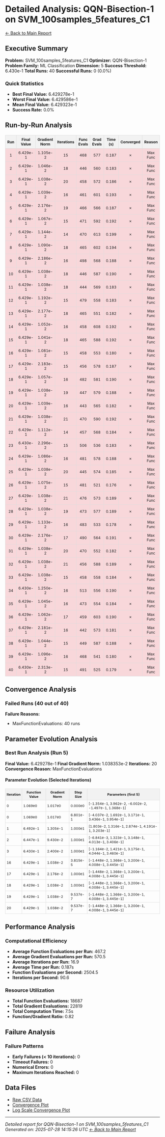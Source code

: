 # Detailed Analysis: QQN-Bisection-1 on SVM_100samples_5features_C1
[← Back to Main Report](benchmark_report.md)
## Executive Summary
**Problem:** SVM_100samples_5features_C1
**Optimizer:** QQN-Bisection-1
**Problem Family:** ML Classification
**Dimension:** 5
**Success Threshold:** 6.430e-1
**Total Runs:** 40
**Successful Runs:** 0 (0.0%)

### Quick Statistics
* **Best Final Value:** 6.429278e-1
* **Worst Final Value:** 6.429586e-1
* **Mean Final Value:** 6.429323e-1
* **Success Rate:** 0.0%


## Run-by-Run Analysis
<table style="border-collapse: collapse; width: 100%; margin: 20px 0; font-size: 12px;">
<tr style="background-color: #f2f2f2;">
<th style="border: 1px solid #ddd; padding: 6px; text-align: center;">Run</th>
<th style="border: 1px solid #ddd; padding: 6px; text-align: center;">Final Value</th>
<th style="border: 1px solid #ddd; padding: 6px; text-align: center;">Gradient Norm</th>
<th style="border: 1px solid #ddd; padding: 6px; text-align: center;">Iterations</th>
<th style="border: 1px solid #ddd; padding: 6px; text-align: center;">Func Evals</th>
<th style="border: 1px solid #ddd; padding: 6px; text-align: center;">Grad Evals</th>
<th style="border: 1px solid #ddd; padding: 6px; text-align: center;">Time (s)</th>
<th style="border: 1px solid #ddd; padding: 6px; text-align: center;">Converged</th>
<th style="border: 1px solid #ddd; padding: 6px; text-align: center;">Reason</th>
</tr>
<tr style="background-color: #f8d7da;">
<td style="border: 1px solid #ddd; padding: 6px; text-align: center;">1</td>
<td style="border: 1px solid #ddd; padding: 6px; text-align: center;">6.429e-1</td>
<td style="border: 1px solid #ddd; padding: 6px; text-align: center;">1.105e-2</td>
<td style="border: 1px solid #ddd; padding: 6px; text-align: center;">15</td>
<td style="border: 1px solid #ddd; padding: 6px; text-align: center;">468</td>
<td style="border: 1px solid #ddd; padding: 6px; text-align: center;">577</td>
<td style="border: 1px solid #ddd; padding: 6px; text-align: center;">0.187</td>
<td style="border: 1px solid #ddd; padding: 6px; text-align: center;">✗</td>
<td style="border: 1px solid #ddd; padding: 6px; text-align: center;">Max Func</td>
</tr>
<tr style="background-color: #f8d7da;">
<td style="border: 1px solid #ddd; padding: 6px; text-align: center;">2</td>
<td style="border: 1px solid #ddd; padding: 6px; text-align: center;">6.429e-1</td>
<td style="border: 1px solid #ddd; padding: 6px; text-align: center;">1.046e-2</td>
<td style="border: 1px solid #ddd; padding: 6px; text-align: center;">18</td>
<td style="border: 1px solid #ddd; padding: 6px; text-align: center;">446</td>
<td style="border: 1px solid #ddd; padding: 6px; text-align: center;">560</td>
<td style="border: 1px solid #ddd; padding: 6px; text-align: center;">0.183</td>
<td style="border: 1px solid #ddd; padding: 6px; text-align: center;">✗</td>
<td style="border: 1px solid #ddd; padding: 6px; text-align: center;">Max Func</td>
</tr>
<tr style="background-color: #f8d7da;">
<td style="border: 1px solid #ddd; padding: 6px; text-align: center;">3</td>
<td style="border: 1px solid #ddd; padding: 6px; text-align: center;">6.429e-1</td>
<td style="border: 1px solid #ddd; padding: 6px; text-align: center;">1.038e-2</td>
<td style="border: 1px solid #ddd; padding: 6px; text-align: center;">20</td>
<td style="border: 1px solid #ddd; padding: 6px; text-align: center;">458</td>
<td style="border: 1px solid #ddd; padding: 6px; text-align: center;">572</td>
<td style="border: 1px solid #ddd; padding: 6px; text-align: center;">0.186</td>
<td style="border: 1px solid #ddd; padding: 6px; text-align: center;">✗</td>
<td style="border: 1px solid #ddd; padding: 6px; text-align: center;">Max Func</td>
</tr>
<tr style="background-color: #f8d7da;">
<td style="border: 1px solid #ddd; padding: 6px; text-align: center;">4</td>
<td style="border: 1px solid #ddd; padding: 6px; text-align: center;">6.429e-1</td>
<td style="border: 1px solid #ddd; padding: 6px; text-align: center;">1.039e-2</td>
<td style="border: 1px solid #ddd; padding: 6px; text-align: center;">16</td>
<td style="border: 1px solid #ddd; padding: 6px; text-align: center;">461</td>
<td style="border: 1px solid #ddd; padding: 6px; text-align: center;">601</td>
<td style="border: 1px solid #ddd; padding: 6px; text-align: center;">0.193</td>
<td style="border: 1px solid #ddd; padding: 6px; text-align: center;">✗</td>
<td style="border: 1px solid #ddd; padding: 6px; text-align: center;">Max Func</td>
</tr>
<tr style="background-color: #f8d7da;">
<td style="border: 1px solid #ddd; padding: 6px; text-align: center;">5</td>
<td style="border: 1px solid #ddd; padding: 6px; text-align: center;">6.429e-1</td>
<td style="border: 1px solid #ddd; padding: 6px; text-align: center;">2.176e-2</td>
<td style="border: 1px solid #ddd; padding: 6px; text-align: center;">19</td>
<td style="border: 1px solid #ddd; padding: 6px; text-align: center;">466</td>
<td style="border: 1px solid #ddd; padding: 6px; text-align: center;">566</td>
<td style="border: 1px solid #ddd; padding: 6px; text-align: center;">0.187</td>
<td style="border: 1px solid #ddd; padding: 6px; text-align: center;">✗</td>
<td style="border: 1px solid #ddd; padding: 6px; text-align: center;">Max Func</td>
</tr>
<tr style="background-color: #f8d7da;">
<td style="border: 1px solid #ddd; padding: 6px; text-align: center;">6</td>
<td style="border: 1px solid #ddd; padding: 6px; text-align: center;">6.429e-1</td>
<td style="border: 1px solid #ddd; padding: 6px; text-align: center;">1.067e-2</td>
<td style="border: 1px solid #ddd; padding: 6px; text-align: center;">15</td>
<td style="border: 1px solid #ddd; padding: 6px; text-align: center;">471</td>
<td style="border: 1px solid #ddd; padding: 6px; text-align: center;">592</td>
<td style="border: 1px solid #ddd; padding: 6px; text-align: center;">0.192</td>
<td style="border: 1px solid #ddd; padding: 6px; text-align: center;">✗</td>
<td style="border: 1px solid #ddd; padding: 6px; text-align: center;">Max Func</td>
</tr>
<tr style="background-color: #f8d7da;">
<td style="border: 1px solid #ddd; padding: 6px; text-align: center;">7</td>
<td style="border: 1px solid #ddd; padding: 6px; text-align: center;">6.429e-1</td>
<td style="border: 1px solid #ddd; padding: 6px; text-align: center;">1.144e-2</td>
<td style="border: 1px solid #ddd; padding: 6px; text-align: center;">14</td>
<td style="border: 1px solid #ddd; padding: 6px; text-align: center;">470</td>
<td style="border: 1px solid #ddd; padding: 6px; text-align: center;">613</td>
<td style="border: 1px solid #ddd; padding: 6px; text-align: center;">0.199</td>
<td style="border: 1px solid #ddd; padding: 6px; text-align: center;">✗</td>
<td style="border: 1px solid #ddd; padding: 6px; text-align: center;">Max Func</td>
</tr>
<tr style="background-color: #f8d7da;">
<td style="border: 1px solid #ddd; padding: 6px; text-align: center;">8</td>
<td style="border: 1px solid #ddd; padding: 6px; text-align: center;">6.429e-1</td>
<td style="border: 1px solid #ddd; padding: 6px; text-align: center;">1.090e-2</td>
<td style="border: 1px solid #ddd; padding: 6px; text-align: center;">18</td>
<td style="border: 1px solid #ddd; padding: 6px; text-align: center;">465</td>
<td style="border: 1px solid #ddd; padding: 6px; text-align: center;">602</td>
<td style="border: 1px solid #ddd; padding: 6px; text-align: center;">0.194</td>
<td style="border: 1px solid #ddd; padding: 6px; text-align: center;">✗</td>
<td style="border: 1px solid #ddd; padding: 6px; text-align: center;">Max Func</td>
</tr>
<tr style="background-color: #f8d7da;">
<td style="border: 1px solid #ddd; padding: 6px; text-align: center;">9</td>
<td style="border: 1px solid #ddd; padding: 6px; text-align: center;">6.429e-1</td>
<td style="border: 1px solid #ddd; padding: 6px; text-align: center;">2.186e-2</td>
<td style="border: 1px solid #ddd; padding: 6px; text-align: center;">16</td>
<td style="border: 1px solid #ddd; padding: 6px; text-align: center;">498</td>
<td style="border: 1px solid #ddd; padding: 6px; text-align: center;">568</td>
<td style="border: 1px solid #ddd; padding: 6px; text-align: center;">0.188</td>
<td style="border: 1px solid #ddd; padding: 6px; text-align: center;">✗</td>
<td style="border: 1px solid #ddd; padding: 6px; text-align: center;">Max Func</td>
</tr>
<tr style="background-color: #f8d7da;">
<td style="border: 1px solid #ddd; padding: 6px; text-align: center;">10</td>
<td style="border: 1px solid #ddd; padding: 6px; text-align: center;">6.429e-1</td>
<td style="border: 1px solid #ddd; padding: 6px; text-align: center;">1.038e-2</td>
<td style="border: 1px solid #ddd; padding: 6px; text-align: center;">18</td>
<td style="border: 1px solid #ddd; padding: 6px; text-align: center;">446</td>
<td style="border: 1px solid #ddd; padding: 6px; text-align: center;">587</td>
<td style="border: 1px solid #ddd; padding: 6px; text-align: center;">0.190</td>
<td style="border: 1px solid #ddd; padding: 6px; text-align: center;">✗</td>
<td style="border: 1px solid #ddd; padding: 6px; text-align: center;">Max Func</td>
</tr>
<tr style="background-color: #f8d7da;">
<td style="border: 1px solid #ddd; padding: 6px; text-align: center;">11</td>
<td style="border: 1px solid #ddd; padding: 6px; text-align: center;">6.429e-1</td>
<td style="border: 1px solid #ddd; padding: 6px; text-align: center;">1.038e-2</td>
<td style="border: 1px solid #ddd; padding: 6px; text-align: center;">18</td>
<td style="border: 1px solid #ddd; padding: 6px; text-align: center;">444</td>
<td style="border: 1px solid #ddd; padding: 6px; text-align: center;">569</td>
<td style="border: 1px solid #ddd; padding: 6px; text-align: center;">0.183</td>
<td style="border: 1px solid #ddd; padding: 6px; text-align: center;">✗</td>
<td style="border: 1px solid #ddd; padding: 6px; text-align: center;">Max Func</td>
</tr>
<tr style="background-color: #f8d7da;">
<td style="border: 1px solid #ddd; padding: 6px; text-align: center;">12</td>
<td style="border: 1px solid #ddd; padding: 6px; text-align: center;">6.429e-1</td>
<td style="border: 1px solid #ddd; padding: 6px; text-align: center;">1.192e-2</td>
<td style="border: 1px solid #ddd; padding: 6px; text-align: center;">15</td>
<td style="border: 1px solid #ddd; padding: 6px; text-align: center;">479</td>
<td style="border: 1px solid #ddd; padding: 6px; text-align: center;">558</td>
<td style="border: 1px solid #ddd; padding: 6px; text-align: center;">0.183</td>
<td style="border: 1px solid #ddd; padding: 6px; text-align: center;">✗</td>
<td style="border: 1px solid #ddd; padding: 6px; text-align: center;">Max Func</td>
</tr>
<tr style="background-color: #f8d7da;">
<td style="border: 1px solid #ddd; padding: 6px; text-align: center;">13</td>
<td style="border: 1px solid #ddd; padding: 6px; text-align: center;">6.429e-1</td>
<td style="border: 1px solid #ddd; padding: 6px; text-align: center;">2.177e-2</td>
<td style="border: 1px solid #ddd; padding: 6px; text-align: center;">18</td>
<td style="border: 1px solid #ddd; padding: 6px; text-align: center;">465</td>
<td style="border: 1px solid #ddd; padding: 6px; text-align: center;">551</td>
<td style="border: 1px solid #ddd; padding: 6px; text-align: center;">0.182</td>
<td style="border: 1px solid #ddd; padding: 6px; text-align: center;">✗</td>
<td style="border: 1px solid #ddd; padding: 6px; text-align: center;">Max Func</td>
</tr>
<tr style="background-color: #f8d7da;">
<td style="border: 1px solid #ddd; padding: 6px; text-align: center;">14</td>
<td style="border: 1px solid #ddd; padding: 6px; text-align: center;">6.429e-1</td>
<td style="border: 1px solid #ddd; padding: 6px; text-align: center;">1.052e-2</td>
<td style="border: 1px solid #ddd; padding: 6px; text-align: center;">16</td>
<td style="border: 1px solid #ddd; padding: 6px; text-align: center;">458</td>
<td style="border: 1px solid #ddd; padding: 6px; text-align: center;">608</td>
<td style="border: 1px solid #ddd; padding: 6px; text-align: center;">0.192</td>
<td style="border: 1px solid #ddd; padding: 6px; text-align: center;">✗</td>
<td style="border: 1px solid #ddd; padding: 6px; text-align: center;">Max Func</td>
</tr>
<tr style="background-color: #f8d7da;">
<td style="border: 1px solid #ddd; padding: 6px; text-align: center;">15</td>
<td style="border: 1px solid #ddd; padding: 6px; text-align: center;">6.429e-1</td>
<td style="border: 1px solid #ddd; padding: 6px; text-align: center;">1.041e-2</td>
<td style="border: 1px solid #ddd; padding: 6px; text-align: center;">18</td>
<td style="border: 1px solid #ddd; padding: 6px; text-align: center;">465</td>
<td style="border: 1px solid #ddd; padding: 6px; text-align: center;">588</td>
<td style="border: 1px solid #ddd; padding: 6px; text-align: center;">0.192</td>
<td style="border: 1px solid #ddd; padding: 6px; text-align: center;">✗</td>
<td style="border: 1px solid #ddd; padding: 6px; text-align: center;">Max Func</td>
</tr>
<tr style="background-color: #f8d7da;">
<td style="border: 1px solid #ddd; padding: 6px; text-align: center;">16</td>
<td style="border: 1px solid #ddd; padding: 6px; text-align: center;">6.429e-1</td>
<td style="border: 1px solid #ddd; padding: 6px; text-align: center;">1.081e-2</td>
<td style="border: 1px solid #ddd; padding: 6px; text-align: center;">15</td>
<td style="border: 1px solid #ddd; padding: 6px; text-align: center;">458</td>
<td style="border: 1px solid #ddd; padding: 6px; text-align: center;">553</td>
<td style="border: 1px solid #ddd; padding: 6px; text-align: center;">0.180</td>
<td style="border: 1px solid #ddd; padding: 6px; text-align: center;">✗</td>
<td style="border: 1px solid #ddd; padding: 6px; text-align: center;">Max Func</td>
</tr>
<tr style="background-color: #f8d7da;">
<td style="border: 1px solid #ddd; padding: 6px; text-align: center;">17</td>
<td style="border: 1px solid #ddd; padding: 6px; text-align: center;">6.429e-1</td>
<td style="border: 1px solid #ddd; padding: 6px; text-align: center;">2.183e-2</td>
<td style="border: 1px solid #ddd; padding: 6px; text-align: center;">15</td>
<td style="border: 1px solid #ddd; padding: 6px; text-align: center;">456</td>
<td style="border: 1px solid #ddd; padding: 6px; text-align: center;">578</td>
<td style="border: 1px solid #ddd; padding: 6px; text-align: center;">0.187</td>
<td style="border: 1px solid #ddd; padding: 6px; text-align: center;">✗</td>
<td style="border: 1px solid #ddd; padding: 6px; text-align: center;">Max Func</td>
</tr>
<tr style="background-color: #f8d7da;">
<td style="border: 1px solid #ddd; padding: 6px; text-align: center;">18</td>
<td style="border: 1px solid #ddd; padding: 6px; text-align: center;">6.429e-1</td>
<td style="border: 1px solid #ddd; padding: 6px; text-align: center;">1.057e-2</td>
<td style="border: 1px solid #ddd; padding: 6px; text-align: center;">16</td>
<td style="border: 1px solid #ddd; padding: 6px; text-align: center;">482</td>
<td style="border: 1px solid #ddd; padding: 6px; text-align: center;">581</td>
<td style="border: 1px solid #ddd; padding: 6px; text-align: center;">0.190</td>
<td style="border: 1px solid #ddd; padding: 6px; text-align: center;">✗</td>
<td style="border: 1px solid #ddd; padding: 6px; text-align: center;">Max Func</td>
</tr>
<tr style="background-color: #f8d7da;">
<td style="border: 1px solid #ddd; padding: 6px; text-align: center;">19</td>
<td style="border: 1px solid #ddd; padding: 6px; text-align: center;">6.429e-1</td>
<td style="border: 1px solid #ddd; padding: 6px; text-align: center;">1.038e-2</td>
<td style="border: 1px solid #ddd; padding: 6px; text-align: center;">19</td>
<td style="border: 1px solid #ddd; padding: 6px; text-align: center;">447</td>
<td style="border: 1px solid #ddd; padding: 6px; text-align: center;">579</td>
<td style="border: 1px solid #ddd; padding: 6px; text-align: center;">0.188</td>
<td style="border: 1px solid #ddd; padding: 6px; text-align: center;">✗</td>
<td style="border: 1px solid #ddd; padding: 6px; text-align: center;">Max Func</td>
</tr>
<tr style="background-color: #f8d7da;">
<td style="border: 1px solid #ddd; padding: 6px; text-align: center;">20</td>
<td style="border: 1px solid #ddd; padding: 6px; text-align: center;">6.429e-1</td>
<td style="border: 1px solid #ddd; padding: 6px; text-align: center;">1.039e-2</td>
<td style="border: 1px solid #ddd; padding: 6px; text-align: center;">16</td>
<td style="border: 1px solid #ddd; padding: 6px; text-align: center;">443</td>
<td style="border: 1px solid #ddd; padding: 6px; text-align: center;">565</td>
<td style="border: 1px solid #ddd; padding: 6px; text-align: center;">0.182</td>
<td style="border: 1px solid #ddd; padding: 6px; text-align: center;">✗</td>
<td style="border: 1px solid #ddd; padding: 6px; text-align: center;">Max Func</td>
</tr>
<tr style="background-color: #f8d7da;">
<td style="border: 1px solid #ddd; padding: 6px; text-align: center;">21</td>
<td style="border: 1px solid #ddd; padding: 6px; text-align: center;">6.429e-1</td>
<td style="border: 1px solid #ddd; padding: 6px; text-align: center;">1.038e-2</td>
<td style="border: 1px solid #ddd; padding: 6px; text-align: center;">21</td>
<td style="border: 1px solid #ddd; padding: 6px; text-align: center;">470</td>
<td style="border: 1px solid #ddd; padding: 6px; text-align: center;">590</td>
<td style="border: 1px solid #ddd; padding: 6px; text-align: center;">0.192</td>
<td style="border: 1px solid #ddd; padding: 6px; text-align: center;">✗</td>
<td style="border: 1px solid #ddd; padding: 6px; text-align: center;">Max Func</td>
</tr>
<tr style="background-color: #f8d7da;">
<td style="border: 1px solid #ddd; padding: 6px; text-align: center;">22</td>
<td style="border: 1px solid #ddd; padding: 6px; text-align: center;">6.429e-1</td>
<td style="border: 1px solid #ddd; padding: 6px; text-align: center;">1.112e-2</td>
<td style="border: 1px solid #ddd; padding: 6px; text-align: center;">14</td>
<td style="border: 1px solid #ddd; padding: 6px; text-align: center;">457</td>
<td style="border: 1px solid #ddd; padding: 6px; text-align: center;">568</td>
<td style="border: 1px solid #ddd; padding: 6px; text-align: center;">0.184</td>
<td style="border: 1px solid #ddd; padding: 6px; text-align: center;">✗</td>
<td style="border: 1px solid #ddd; padding: 6px; text-align: center;">Max Func</td>
</tr>
<tr style="background-color: #f8d7da;">
<td style="border: 1px solid #ddd; padding: 6px; text-align: center;">23</td>
<td style="border: 1px solid #ddd; padding: 6px; text-align: center;">6.430e-1</td>
<td style="border: 1px solid #ddd; padding: 6px; text-align: center;">2.296e-2</td>
<td style="border: 1px solid #ddd; padding: 6px; text-align: center;">15</td>
<td style="border: 1px solid #ddd; padding: 6px; text-align: center;">506</td>
<td style="border: 1px solid #ddd; padding: 6px; text-align: center;">536</td>
<td style="border: 1px solid #ddd; padding: 6px; text-align: center;">0.183</td>
<td style="border: 1px solid #ddd; padding: 6px; text-align: center;">✗</td>
<td style="border: 1px solid #ddd; padding: 6px; text-align: center;">Max Func</td>
</tr>
<tr style="background-color: #f8d7da;">
<td style="border: 1px solid #ddd; padding: 6px; text-align: center;">24</td>
<td style="border: 1px solid #ddd; padding: 6px; text-align: center;">6.429e-1</td>
<td style="border: 1px solid #ddd; padding: 6px; text-align: center;">1.086e-2</td>
<td style="border: 1px solid #ddd; padding: 6px; text-align: center;">16</td>
<td style="border: 1px solid #ddd; padding: 6px; text-align: center;">481</td>
<td style="border: 1px solid #ddd; padding: 6px; text-align: center;">578</td>
<td style="border: 1px solid #ddd; padding: 6px; text-align: center;">0.188</td>
<td style="border: 1px solid #ddd; padding: 6px; text-align: center;">✗</td>
<td style="border: 1px solid #ddd; padding: 6px; text-align: center;">Max Func</td>
</tr>
<tr style="background-color: #f8d7da;">
<td style="border: 1px solid #ddd; padding: 6px; text-align: center;">25</td>
<td style="border: 1px solid #ddd; padding: 6px; text-align: center;">6.429e-1</td>
<td style="border: 1px solid #ddd; padding: 6px; text-align: center;">1.038e-2</td>
<td style="border: 1px solid #ddd; padding: 6px; text-align: center;">20</td>
<td style="border: 1px solid #ddd; padding: 6px; text-align: center;">445</td>
<td style="border: 1px solid #ddd; padding: 6px; text-align: center;">574</td>
<td style="border: 1px solid #ddd; padding: 6px; text-align: center;">0.185</td>
<td style="border: 1px solid #ddd; padding: 6px; text-align: center;">✗</td>
<td style="border: 1px solid #ddd; padding: 6px; text-align: center;">Max Func</td>
</tr>
<tr style="background-color: #f8d7da;">
<td style="border: 1px solid #ddd; padding: 6px; text-align: center;">26</td>
<td style="border: 1px solid #ddd; padding: 6px; text-align: center;">6.429e-1</td>
<td style="border: 1px solid #ddd; padding: 6px; text-align: center;">1.075e-2</td>
<td style="border: 1px solid #ddd; padding: 6px; text-align: center;">15</td>
<td style="border: 1px solid #ddd; padding: 6px; text-align: center;">481</td>
<td style="border: 1px solid #ddd; padding: 6px; text-align: center;">521</td>
<td style="border: 1px solid #ddd; padding: 6px; text-align: center;">0.176</td>
<td style="border: 1px solid #ddd; padding: 6px; text-align: center;">✗</td>
<td style="border: 1px solid #ddd; padding: 6px; text-align: center;">Max Func</td>
</tr>
<tr style="background-color: #f8d7da;">
<td style="border: 1px solid #ddd; padding: 6px; text-align: center;">27</td>
<td style="border: 1px solid #ddd; padding: 6px; text-align: center;">6.429e-1</td>
<td style="border: 1px solid #ddd; padding: 6px; text-align: center;">1.038e-2</td>
<td style="border: 1px solid #ddd; padding: 6px; text-align: center;">21</td>
<td style="border: 1px solid #ddd; padding: 6px; text-align: center;">476</td>
<td style="border: 1px solid #ddd; padding: 6px; text-align: center;">573</td>
<td style="border: 1px solid #ddd; padding: 6px; text-align: center;">0.189</td>
<td style="border: 1px solid #ddd; padding: 6px; text-align: center;">✗</td>
<td style="border: 1px solid #ddd; padding: 6px; text-align: center;">Max Func</td>
</tr>
<tr style="background-color: #f8d7da;">
<td style="border: 1px solid #ddd; padding: 6px; text-align: center;">28</td>
<td style="border: 1px solid #ddd; padding: 6px; text-align: center;">6.429e-1</td>
<td style="border: 1px solid #ddd; padding: 6px; text-align: center;">1.038e-2</td>
<td style="border: 1px solid #ddd; padding: 6px; text-align: center;">19</td>
<td style="border: 1px solid #ddd; padding: 6px; text-align: center;">473</td>
<td style="border: 1px solid #ddd; padding: 6px; text-align: center;">577</td>
<td style="border: 1px solid #ddd; padding: 6px; text-align: center;">0.189</td>
<td style="border: 1px solid #ddd; padding: 6px; text-align: center;">✗</td>
<td style="border: 1px solid #ddd; padding: 6px; text-align: center;">Max Func</td>
</tr>
<tr style="background-color: #f8d7da;">
<td style="border: 1px solid #ddd; padding: 6px; text-align: center;">29</td>
<td style="border: 1px solid #ddd; padding: 6px; text-align: center;">6.429e-1</td>
<td style="border: 1px solid #ddd; padding: 6px; text-align: center;">1.133e-2</td>
<td style="border: 1px solid #ddd; padding: 6px; text-align: center;">16</td>
<td style="border: 1px solid #ddd; padding: 6px; text-align: center;">483</td>
<td style="border: 1px solid #ddd; padding: 6px; text-align: center;">533</td>
<td style="border: 1px solid #ddd; padding: 6px; text-align: center;">0.178</td>
<td style="border: 1px solid #ddd; padding: 6px; text-align: center;">✗</td>
<td style="border: 1px solid #ddd; padding: 6px; text-align: center;">Max Func</td>
</tr>
<tr style="background-color: #f8d7da;">
<td style="border: 1px solid #ddd; padding: 6px; text-align: center;">30</td>
<td style="border: 1px solid #ddd; padding: 6px; text-align: center;">6.429e-1</td>
<td style="border: 1px solid #ddd; padding: 6px; text-align: center;">2.176e-2</td>
<td style="border: 1px solid #ddd; padding: 6px; text-align: center;">17</td>
<td style="border: 1px solid #ddd; padding: 6px; text-align: center;">490</td>
<td style="border: 1px solid #ddd; padding: 6px; text-align: center;">564</td>
<td style="border: 1px solid #ddd; padding: 6px; text-align: center;">0.191</td>
<td style="border: 1px solid #ddd; padding: 6px; text-align: center;">✗</td>
<td style="border: 1px solid #ddd; padding: 6px; text-align: center;">Max Func</td>
</tr>
<tr style="background-color: #f8d7da;">
<td style="border: 1px solid #ddd; padding: 6px; text-align: center;">31</td>
<td style="border: 1px solid #ddd; padding: 6px; text-align: center;">6.429e-1</td>
<td style="border: 1px solid #ddd; padding: 6px; text-align: center;">1.038e-2</td>
<td style="border: 1px solid #ddd; padding: 6px; text-align: center;">20</td>
<td style="border: 1px solid #ddd; padding: 6px; text-align: center;">470</td>
<td style="border: 1px solid #ddd; padding: 6px; text-align: center;">552</td>
<td style="border: 1px solid #ddd; padding: 6px; text-align: center;">0.182</td>
<td style="border: 1px solid #ddd; padding: 6px; text-align: center;">✗</td>
<td style="border: 1px solid #ddd; padding: 6px; text-align: center;">Max Func</td>
</tr>
<tr style="background-color: #f8d7da;">
<td style="border: 1px solid #ddd; padding: 6px; text-align: center;">32</td>
<td style="border: 1px solid #ddd; padding: 6px; text-align: center;">6.429e-1</td>
<td style="border: 1px solid #ddd; padding: 6px; text-align: center;">1.038e-2</td>
<td style="border: 1px solid #ddd; padding: 6px; text-align: center;">21</td>
<td style="border: 1px solid #ddd; padding: 6px; text-align: center;">456</td>
<td style="border: 1px solid #ddd; padding: 6px; text-align: center;">588</td>
<td style="border: 1px solid #ddd; padding: 6px; text-align: center;">0.189</td>
<td style="border: 1px solid #ddd; padding: 6px; text-align: center;">✗</td>
<td style="border: 1px solid #ddd; padding: 6px; text-align: center;">Max Func</td>
</tr>
<tr style="background-color: #f8d7da;">
<td style="border: 1px solid #ddd; padding: 6px; text-align: center;">33</td>
<td style="border: 1px solid #ddd; padding: 6px; text-align: center;">6.429e-1</td>
<td style="border: 1px solid #ddd; padding: 6px; text-align: center;">1.038e-2</td>
<td style="border: 1px solid #ddd; padding: 6px; text-align: center;">15</td>
<td style="border: 1px solid #ddd; padding: 6px; text-align: center;">458</td>
<td style="border: 1px solid #ddd; padding: 6px; text-align: center;">558</td>
<td style="border: 1px solid #ddd; padding: 6px; text-align: center;">0.184</td>
<td style="border: 1px solid #ddd; padding: 6px; text-align: center;">✗</td>
<td style="border: 1px solid #ddd; padding: 6px; text-align: center;">Max Func</td>
</tr>
<tr style="background-color: #f8d7da;">
<td style="border: 1px solid #ddd; padding: 6px; text-align: center;">34</td>
<td style="border: 1px solid #ddd; padding: 6px; text-align: center;">6.430e-1</td>
<td style="border: 1px solid #ddd; padding: 6px; text-align: center;">1.250e-2</td>
<td style="border: 1px solid #ddd; padding: 6px; text-align: center;">16</td>
<td style="border: 1px solid #ddd; padding: 6px; text-align: center;">513</td>
<td style="border: 1px solid #ddd; padding: 6px; text-align: center;">556</td>
<td style="border: 1px solid #ddd; padding: 6px; text-align: center;">0.190</td>
<td style="border: 1px solid #ddd; padding: 6px; text-align: center;">✗</td>
<td style="border: 1px solid #ddd; padding: 6px; text-align: center;">Max Func</td>
</tr>
<tr style="background-color: #f8d7da;">
<td style="border: 1px solid #ddd; padding: 6px; text-align: center;">35</td>
<td style="border: 1px solid #ddd; padding: 6px; text-align: center;">6.429e-1</td>
<td style="border: 1px solid #ddd; padding: 6px; text-align: center;">1.045e-2</td>
<td style="border: 1px solid #ddd; padding: 6px; text-align: center;">16</td>
<td style="border: 1px solid #ddd; padding: 6px; text-align: center;">473</td>
<td style="border: 1px solid #ddd; padding: 6px; text-align: center;">554</td>
<td style="border: 1px solid #ddd; padding: 6px; text-align: center;">0.184</td>
<td style="border: 1px solid #ddd; padding: 6px; text-align: center;">✗</td>
<td style="border: 1px solid #ddd; padding: 6px; text-align: center;">Max Func</td>
</tr>
<tr style="background-color: #f8d7da;">
<td style="border: 1px solid #ddd; padding: 6px; text-align: center;">36</td>
<td style="border: 1px solid #ddd; padding: 6px; text-align: center;">6.429e-1</td>
<td style="border: 1px solid #ddd; padding: 6px; text-align: center;">1.062e-2</td>
<td style="border: 1px solid #ddd; padding: 6px; text-align: center;">17</td>
<td style="border: 1px solid #ddd; padding: 6px; text-align: center;">459</td>
<td style="border: 1px solid #ddd; padding: 6px; text-align: center;">603</td>
<td style="border: 1px solid #ddd; padding: 6px; text-align: center;">0.190</td>
<td style="border: 1px solid #ddd; padding: 6px; text-align: center;">✗</td>
<td style="border: 1px solid #ddd; padding: 6px; text-align: center;">Max Func</td>
</tr>
<tr style="background-color: #f8d7da;">
<td style="border: 1px solid #ddd; padding: 6px; text-align: center;">37</td>
<td style="border: 1px solid #ddd; padding: 6px; text-align: center;">6.429e-1</td>
<td style="border: 1px solid #ddd; padding: 6px; text-align: center;">2.181e-2</td>
<td style="border: 1px solid #ddd; padding: 6px; text-align: center;">16</td>
<td style="border: 1px solid #ddd; padding: 6px; text-align: center;">442</td>
<td style="border: 1px solid #ddd; padding: 6px; text-align: center;">573</td>
<td style="border: 1px solid #ddd; padding: 6px; text-align: center;">0.181</td>
<td style="border: 1px solid #ddd; padding: 6px; text-align: center;">✗</td>
<td style="border: 1px solid #ddd; padding: 6px; text-align: center;">Max Func</td>
</tr>
<tr style="background-color: #f8d7da;">
<td style="border: 1px solid #ddd; padding: 6px; text-align: center;">38</td>
<td style="border: 1px solid #ddd; padding: 6px; text-align: center;">6.429e-1</td>
<td style="border: 1px solid #ddd; padding: 6px; text-align: center;">1.044e-2</td>
<td style="border: 1px solid #ddd; padding: 6px; text-align: center;">15</td>
<td style="border: 1px solid #ddd; padding: 6px; text-align: center;">449</td>
<td style="border: 1px solid #ddd; padding: 6px; text-align: center;">587</td>
<td style="border: 1px solid #ddd; padding: 6px; text-align: center;">0.188</td>
<td style="border: 1px solid #ddd; padding: 6px; text-align: center;">✗</td>
<td style="border: 1px solid #ddd; padding: 6px; text-align: center;">Max Func</td>
</tr>
<tr style="background-color: #f8d7da;">
<td style="border: 1px solid #ddd; padding: 6px; text-align: center;">39</td>
<td style="border: 1px solid #ddd; padding: 6px; text-align: center;">6.429e-1</td>
<td style="border: 1px solid #ddd; padding: 6px; text-align: center;">1.096e-2</td>
<td style="border: 1px solid #ddd; padding: 6px; text-align: center;">16</td>
<td style="border: 1px solid #ddd; padding: 6px; text-align: center;">468</td>
<td style="border: 1px solid #ddd; padding: 6px; text-align: center;">541</td>
<td style="border: 1px solid #ddd; padding: 6px; text-align: center;">0.180</td>
<td style="border: 1px solid #ddd; padding: 6px; text-align: center;">✗</td>
<td style="border: 1px solid #ddd; padding: 6px; text-align: center;">Max Func</td>
</tr>
<tr style="background-color: #f8d7da;">
<td style="border: 1px solid #ddd; padding: 6px; text-align: center;">40</td>
<td style="border: 1px solid #ddd; padding: 6px; text-align: center;">6.430e-1</td>
<td style="border: 1px solid #ddd; padding: 6px; text-align: center;">2.313e-2</td>
<td style="border: 1px solid #ddd; padding: 6px; text-align: center;">15</td>
<td style="border: 1px solid #ddd; padding: 6px; text-align: center;">491</td>
<td style="border: 1px solid #ddd; padding: 6px; text-align: center;">525</td>
<td style="border: 1px solid #ddd; padding: 6px; text-align: center;">0.179</td>
<td style="border: 1px solid #ddd; padding: 6px; text-align: center;">✗</td>
<td style="border: 1px solid #ddd; padding: 6px; text-align: center;">Max Func</td>
</tr>
</table>

## Convergence Analysis

### Failed Runs (40 out of 40)

**Failure Reasons:**
- MaxFunctionEvaluations: 40 runs

## Parameter Evolution Analysis

### Best Run Analysis (Run 5)
**Final Value:** 6.429278e-1
**Final Gradient Norm:** 1.038353e-2
**Iterations:** 20
**Convergence Reason:** MaxFunctionEvaluations

#### Parameter Evolution (Selected Iterations)

<table style="border-collapse: collapse; width: 100%; margin: 20px 0; font-size: 11px;">
<tr style="background-color: #f2f2f2;">
<th style="border: 1px solid #ddd; padding: 4px;">Iteration</th>
<th style="border: 1px solid #ddd; padding: 4px;">Function Value</th>
<th style="border: 1px solid #ddd; padding: 4px;">Gradient Norm</th>
<th style="border: 1px solid #ddd; padding: 4px;">Step Size</th>
<th style="border: 1px solid #ddd; padding: 4px;">Parameters (first 5)</th>
</tr>
<tr><td style="border: 1px solid #ddd; padding: 4px;">0</td><td style="border: 1px solid #ddd; padding: 4px;">1.069e0</td><td style="border: 1px solid #ddd; padding: 4px;">1.017e0</td><td style="border: 1px solid #ddd; padding: 4px;">0.000e0</td><td style="border: 1px solid #ddd; padding: 4px;">[-1.354e-1, 3.962e-2, -6.002e-2, -1.497e-1, 1.368e-1]</td></tr>
<tr><td style="border: 1px solid #ddd; padding: 4px;">0</td><td style="border: 1px solid #ddd; padding: 4px;">1.069e0</td><td style="border: 1px solid #ddd; padding: 4px;">1.017e0</td><td style="border: 1px solid #ddd; padding: 4px;">6.801e-1</td><td style="border: 1px solid #ddd; padding: 4px;">[-4.037e-2, 1.692e-1, 3.171e-1, 3.436e-1, 3.954e-1]</td></tr>
<tr><td style="border: 1px solid #ddd; padding: 4px;">1</td><td style="border: 1px solid #ddd; padding: 4px;">6.492e-1</td><td style="border: 1px solid #ddd; padding: 4px;">1.305e-1</td><td style="border: 1px solid #ddd; padding: 4px;">1.000e1</td><td style="border: 1px solid #ddd; padding: 4px;">[1.803e-2, 1.316e-1, 2.874e-1, 4.191e-1, 3.203e-1]</td></tr>
<tr><td style="border: 1px solid #ddd; padding: 4px;">2</td><td style="border: 1px solid #ddd; padding: 4px;">6.447e-1</td><td style="border: 1px solid #ddd; padding: 4px;">9.430e-2</td><td style="border: 1px solid #ddd; padding: 4px;">1.000e1</td><td style="border: 1px solid #ddd; padding: 4px;">[-6.841e-3, 1.323e-1, 3.148e-1, 4.013e-1, 3.406e-1]</td></tr>
<tr><td style="border: 1px solid #ddd; padding: 4px;">3</td><td style="border: 1px solid #ddd; padding: 4px;">6.430e-1</td><td style="border: 1px solid #ddd; padding: 4px;">2.400e-2</td><td style="border: 1px solid #ddd; padding: 4px;">1.000e1</td><td style="border: 1px solid #ddd; padding: 4px;">[-1.164e-2, 1.421e-1, 3.175e-1, 4.044e-1, 3.460e-1]</td></tr>
<tr><td style="border: 1px solid #ddd; padding: 4px;">16</td><td style="border: 1px solid #ddd; padding: 4px;">6.429e-1</td><td style="border: 1px solid #ddd; padding: 4px;">1.038e-2</td><td style="border: 1px solid #ddd; padding: 4px;">3.815e-5</td><td style="border: 1px solid #ddd; padding: 4px;">[-1.448e-2, 1.366e-1, 3.200e-1, 4.008e-1, 3.445e-1]</td></tr>
<tr><td style="border: 1px solid #ddd; padding: 4px;">17</td><td style="border: 1px solid #ddd; padding: 4px;">6.429e-1</td><td style="border: 1px solid #ddd; padding: 4px;">2.176e-2</td><td style="border: 1px solid #ddd; padding: 4px;">1.000e1</td><td style="border: 1px solid #ddd; padding: 4px;">[-1.448e-2, 1.366e-1, 3.200e-1, 4.008e-1, 3.445e-1]</td></tr>
<tr><td style="border: 1px solid #ddd; padding: 4px;">18</td><td style="border: 1px solid #ddd; padding: 4px;">6.429e-1</td><td style="border: 1px solid #ddd; padding: 4px;">1.038e-2</td><td style="border: 1px solid #ddd; padding: 4px;">1.000e1</td><td style="border: 1px solid #ddd; padding: 4px;">[-1.448e-2, 1.366e-1, 3.200e-1, 4.008e-1, 3.445e-1]</td></tr>
<tr><td style="border: 1px solid #ddd; padding: 4px;">19</td><td style="border: 1px solid #ddd; padding: 4px;">6.429e-1</td><td style="border: 1px solid #ddd; padding: 4px;">1.038e-2</td><td style="border: 1px solid #ddd; padding: 4px;">9.537e-7</td><td style="border: 1px solid #ddd; padding: 4px;">[-1.448e-2, 1.366e-1, 3.200e-1, 4.008e-1, 3.445e-1]</td></tr>
<tr><td style="border: 1px solid #ddd; padding: 4px;">20</td><td style="border: 1px solid #ddd; padding: 4px;">6.429e-1</td><td style="border: 1px solid #ddd; padding: 4px;">1.038e-2</td><td style="border: 1px solid #ddd; padding: 4px;">9.537e-7</td><td style="border: 1px solid #ddd; padding: 4px;">[-1.448e-2, 1.366e-1, 3.200e-1, 4.008e-1, 3.445e-1]</td></tr>
</table>

## Performance Analysis

### Computational Efficiency
- **Average Function Evaluations per Run:** 467.2
- **Average Gradient Evaluations per Run:** 570.5
- **Average Iterations per Run:** 16.9
- **Average Time per Run:** 0.187s
- **Function Evaluations per Second:** 2504.5
- **Iterations per Second:** 90.6
### Resource Utilization
- **Total Function Evaluations:** 18687
- **Total Gradient Evaluations:** 22819
- **Total Computation Time:** 7.5s
- **Function/Gradient Ratio:** 0.82
## Failure Analysis

### Failure Patterns
- **Early Failures (< 10 iterations):** 0
- **Timeout Failures:** 0
- **Numerical Errors:** 0
- **Maximum Iterations Reached:** 0


## Data Files
* [Raw CSV Data](problems/SVM_100samples_5features_C1_results.csv)
* [Convergence Plot](convergence_SVM_100samples_5features_C1.png)
* [Log Scale Convergence Plot](convergence_SVM_100samples_5features_C1_log.png)


---
*Detailed report for QQN-Bisection-1 on SVM_100samples_5features_C1*
*Generated on: 2025-07-28 14:15:26 UTC*
*[← Back to Main Report](benchmark_report.md)*
